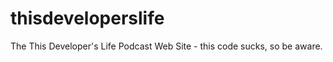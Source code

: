 thisdeveloperslife
==================

The This Developer's Life Podcast Web Site - this code sucks, so be aware.